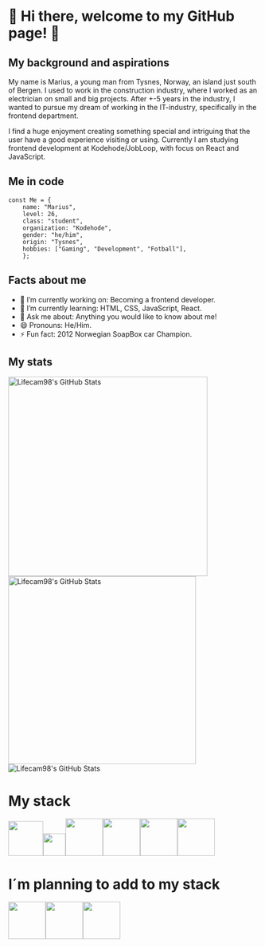 # 👋 Hi there, welcome to my GitHub page! 👋

## My background and aspirations
My name is Marius, a young man from Tysnes, Norway, an island just south of Bergen. I used to work in the construction industry, where I worked as an electrician on small and big projects. After +-5 years in the industry, I wanted to pursue my dream of working in the IT-industry, specifically in the frontend department.

I find a huge enjoyment creating something special and intriguing that the user have a good experience visiting or using. 
Currently I am studying frontend development at Kodehode/JobLoop, with focus on React and JavaScript.

## Me in code

```
const Me = {
    name: "Marius",
    level: 26,
    class: "student",
    organization: "Kodehode",
    gender: "he/him",
    origin: "Tysnes",
    hobbies: ["Gaming", "Development", "Fotball"],
    };
```

## Facts about me
- 🔭 I’m currently working on: Becoming a frontend developer.
- 🌱 I’m currently learning: HTML, CSS, JavaScript, React.
- 💬 Ask me about: Anything you would like to know about me!
- 😄 Pronouns: He/Him.
- ⚡ Fun fact: 2012 Norwegian SoapBox car Champion.

## My stats
<img src="https://github-readme-streak-stats.herokuapp.com/?user=Lifecam98&theme=chartreuse-dark&hide_border=false" alt="Lifecam98's GitHub Stats" width="400" /> <img src="https://github-readme-stats.vercel.app/api?username=Lifecam98&theme=chartreuse-dark&show_icons=true&hide_border=false&count_private=true" alt="Lifecam98's GitHub Stats" width="377"/> 
<br>
<img src="https://github-readme-stats.vercel.app/api/top-langs/?username=Lifecam98&theme=chartreuse-dark&show_icons=true&hide_border=false&layout=compact" alt="Lifecam98's GitHub Stats" />

# My stack
<img src="https://github.com/yurijserrano/Github-Profile-Readme-Logos/blob/master/text%20editors/vscode.svg" width="70"><img src="https://github.com/yurijserrano/Github-Profile-Readme-Logos/blob/master/tools/figma.png" width="45"><img src= https://github.com/yurijserrano/Github-Profile-Readme-Logos/blob/master/cloud/azure.svg width="75"><img src="https://github.com/yurijserrano/Github-Profile-Readme-Logos/blob/master/others/html.svg" width="75"><img src="https://github.com/yurijserrano/Github-Profile-Readme-Logos/blob/master/others/css.svg" width="75"><img src="https://github.com/yurijserrano/Github-Profile-Readme-Logos/blob/master/programming%20languages/javascript.svg" width="75">

# I´m planning to add to my stack
<img src="https://github.com/yurijserrano/Github-Profile-Readme-Logos/blob/master/programming%20languages/typescript.svg" width="75"><img src="https://github.com/yurijserrano/Github-Profile-Readme-Logos/blob/master/frameworks/react.svg" width="75"><img src="https://github.com/yurijserrano/Github-Profile-Readme-Logos/blob/master/frameworks/nodejs.svg" width="75">
